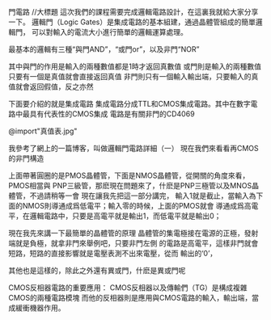 門電路
//大標題
這次我們的課程需要完成邏輯電路設計，在這裏我就給大家分享一下。
邏輯門（Logic Gates）是集成電路的基本組建，通過晶體管組成的簡單邏輯門，
可以對輸入的電流大小進行簡單的邏輯運算處理。

最基本的邏輯有三種“與門AND”，“或門or”，以及非門“NOR”

其中與門的作用是輸入的兩種數值都是1時才返回真數值
或門則是輸入的兩種數值只要有一個是真值就會直接返回真值
非門則只有一個輸入輸出端，只要輸入的真值就會返回假值，反之亦然

下面要介紹的就是集成電路
集成電路分成TTL和CMOS集成電路。其中在數字電路中最具有代表性的CMOS集成
電路是有關非門的CD4069

@import"真值表.jpg"

我參考了網上的一篇博客，叫做邏輯門電路詳細（一）
現在我們來看看再CMOS的非門構造

上面帶著圓圈的是PMOS晶體管，下面是NMOS晶體管，從開關的角度來看，PMOS相當與
PNP三級管，那麽現在問題來了，什麽是PNP三極管以及MNOS晶體管，不過請稍等一會
現在讓我先把這一部分講完，
輸入1就是截止，當輸入為下面的NMOS則導通成爲低電平；輸入零的時候，上面的PMOS就會
導通成爲高電平，在邏輯電路中，只要是高電平就是輸出1，而低電平就是輸出0；

現在我先來講一下最簡單的晶體管的原理
晶體管的集電極接在電源的正極，發射端就是負極，就拿非門來舉例吧，只要非門左側
的電路是高電平，這樣非門就會短路，短路的直接影響就是電壓表測不出來電壓，從而
輸出的‘0’，

其他也是這樣的，除此之外還有異或門，什麽是異或門呢

CMOS反相器電路的重要應用：
CMOS反相器以及傳輸們（TG）是構成複雜CMOS的兩種電路模塊
而他的反相器則是應用與CMOS電路的輸入，輸出端，當成緩衝機器作用。
